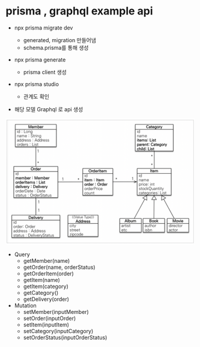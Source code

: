 
# prisma , graphql example api

- npx prisma migrate dev
    - generated, migration 만들어냄
    - schema.prisma를 통해 생성
- npx prisma generate
    - prisma client 생성
- npx prisma studio
    - 관계도 확인

- 해당 모델 Graphql 로 api 생성

![model](images/model.webp)

- Query
    - getMember(name)
    - getOrder(name, orderStatus)
    - getOrderItem(order)
    - getItem(name)
    - getItem(category)
    - getCategory()
    - getDelivery(order)
- Mutation
    - setMember(inputMember)
    - setOrder(inputOrder)
    - setItem(inputItem)
    - setCategory(inputCategory)
    - setOrderStatus(inputOrderStatus)